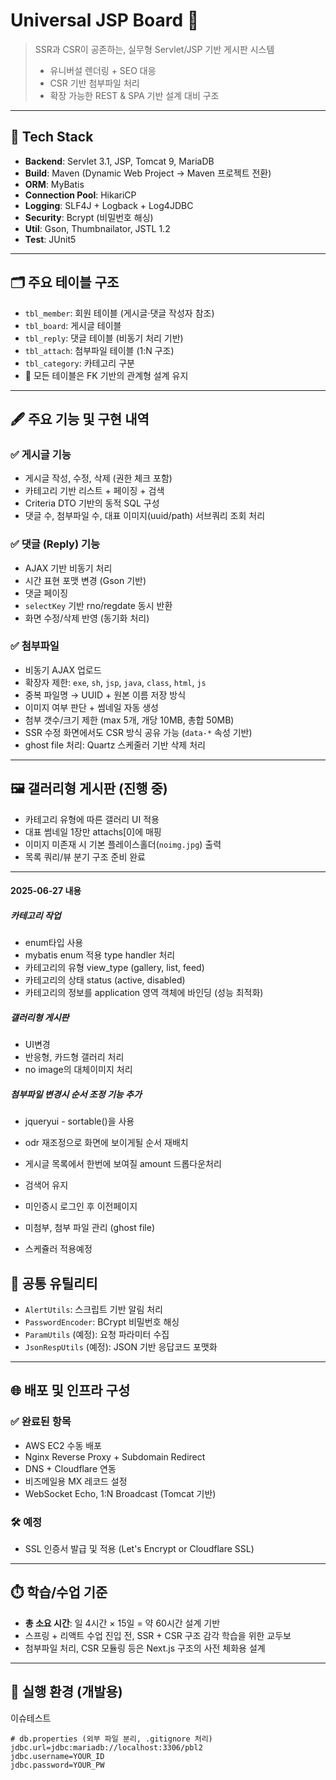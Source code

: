 # Universal JSP Board 📝

> SSR과 CSR이 공존하는, 실무형 Servlet/JSP 기반 게시판 시스템  
> - 유니버설 렌더링 + SEO 대응  
> - CSR 기반 첨부파일 처리  
> - 확장 가능한 REST & SPA 기반 설계 대비 구조  

---

## 🔧 Tech Stack

- **Backend**: Servlet 3.1, JSP, Tomcat 9, MariaDB
- **Build**: Maven (Dynamic Web Project → Maven 프로젝트 전환)
- **ORM**: MyBatis
- **Connection Pool**: HikariCP
- **Logging**: SLF4J + Logback + Log4JDBC
- **Security**: Bcrypt (비밀번호 해싱)
- **Util**: Gson, Thumbnailator, JSTL 1.2
- **Test**: JUnit5

---

## 🗂️ 주요 테이블 구조

- `tbl_member`: 회원 테이블 (게시글·댓글 작성자 참조)
- `tbl_board`: 게시글 테이블
- `tbl_reply`: 댓글 테이블 (비동기 처리 기반)
- `tbl_attach`: 첨부파일 테이블 (1:N 구조)
- `tbl_category`: 카테고리 구분
- 🔄 모든 테이블은 FK 기반의 관계형 설계 유지

---

## 🖋️ 주요 기능 및 구현 내역

### ✅ 게시글 기능

- 게시글 작성, 수정, 삭제 (권한 체크 포함)
- 카테고리 기반 리스트 + 페이징 + 검색
- Criteria DTO 기반의 동적 SQL 구성
- 댓글 수, 첨부파일 수, 대표 이미지(uuid/path) 서브쿼리 조회 처리

### ✅ 댓글 (Reply) 기능

- AJAX 기반 비동기 처리
- 시간 표현 포맷 변경 (Gson 기반)
- 댓글 페이징
- `selectKey` 기반 rno/regdate 동시 반환
- 화면 수정/삭제 반영 (동기화 처리)

### ✅ 첨부파일

- 비동기 AJAX 업로드
- 확장자 제한: `exe`, `sh`, `jsp`, `java`, `class`, `html`, `js`
- 중복 파일명 → UUID + 원본 이름 저장 방식
- 이미지 여부 판단 + 썸네일 자동 생성
- 첨부 갯수/크기 제한 (max 5개, 개당 10MB, 총합 50MB)
- SSR 수정 화면에서도 CSR 방식 공유 가능 (`data-*` 속성 기반)
- ghost file 처리: Quartz 스케줄러 기반 삭제 처리

---

## 🖼️ 갤러리형 게시판 (진행 중)

- 카테고리 유형에 따른 갤러리 UI 적용
- 대표 썸네일 1장만 attachs[0]에 매핑
- 이미지 미존재 시 기본 플레이스홀더(`noimg.jpg`) 출력
- 목록 쿼리/뷰 분기 구조 준비 완료

---

#### 2025-06-27 내용
##### 카테고리 작업
  - enum타입 사용
  - mybatis enum 적용 type handler 처리
  - 카테고리의 유형 view_type (gallery, list, feed)
  - 카테고리의 상태 status (active, disabled)
  - 카테고리의 정보를 application 영역 객체에 바인딩 (성능 최적화)
##### 갤러리형 게시판 
  - UI변경
  - 반응형, 카드형 갤러리 처리
  - no image의 대체이미지 처리
##### 첨부파일 변경시 순서 조정 기능 추가
  - jqueryui - sortable()을 사용
  - odr 재조정으로 화면에 보이게될 순서 재배치

  - 게시글 목록에서 한번에 보여질 amount 드롭다운처리
  - 검색어 유지 
  - 미인증시 로그인 후 이전페이지

  - 미첨부, 첨부 파일 관리 (ghost file) 
  - 스케쥴러 적용예정

## 🧰 공통 유틸리티

- `AlertUtils`: 스크립트 기반 알림 처리
- `PasswordEncoder`: BCrypt 비밀번호 해싱
- `ParamUtils` (예정): 요청 파라미터 수집
- `JsonRespUtils` (예정): JSON 기반 응답코드 포맷화

---

## 🌐 배포 및 인프라 구성

### ✅ 완료된 항목

- AWS EC2 수동 배포
- Nginx Reverse Proxy + Subdomain Redirect
- DNS + Cloudflare 연동
- 비즈메일용 MX 레코드 설정
- WebSocket Echo, 1:N Broadcast (Tomcat 기반)

### 🛠️ 예정

- SSL 인증서 발급 및 적용 (Let's Encrypt or Cloudflare SSL)

---

## ⏱️ 학습/수업 기준

- **총 소요 시간**: 일 4시간 × 15일 = 약 60시간 설계 기반
- 스프링 + 리액트 수업 진입 전, SSR + CSR 구조 감각 학습을 위한 교두보
- 첨부파일 처리, CSR 모듈링 등은 Next.js 구조의 사전 체화용 설계

---

## 🚀 실행 환경 (개발용)

이슈테스트
```properties
# db.properties (외부 파일 분리, .gitignore 처리)
jdbc.url=jdbc:mariadb://localhost:3306/pbl2
jdbc.username=YOUR_ID
jdbc.password=YOUR_PW
